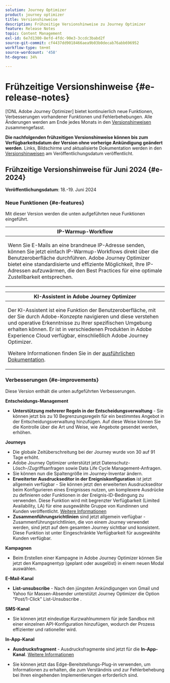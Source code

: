 ```yaml
---
solution: Journey Optimizer
product: journey optimizer
title: Versionshinweise
description: Frühzeitige Versionshinweise zu Journey Optimizer
feature: Release Notes
topic: Content Management
exl-id: 6e7d1300-8efd-4fdc-90e3-3ccdc3babd2f
source-git-commit: cf4437dd9018466aea9b03b0decab76abb696952
workflow-type: tm+mt
source-wordcount: '458'
ht-degree: 34%

---
```


# Frühzeitige Versionshinweise {#e-release-notes}

[!DNL Adobe Journey Optimizer] bietet kontinuierlich neue Funktionen, Verbesserungen vorhandener Funktionen und Fehlerbehebungen. Alle Änderungen werden am Ende jedes Monats in den [Versionshinweisen](release-notes.md) zusammengefasst.

**Die nachfolgenden frühzeitigen Versionshinweise können bis zum Verfügbarkeitsdatum der Version ohne vorherige Ankündigung geändert werden**. Links, Bildschirme und aktualisierte Dokumentation werden in den [Versionshinweisen](release-notes.md) am Veröffentlichungsdatum veröffentlicht.

## Frühzeitige Versionshinweise für Juni 2024 {#e-2024}

**Veröffentlichungsdatum**: 18.-19. Juni 2024

### Neue Funktionen {#e-features}

Mit dieser Version werden die unten aufgeführten neue Funktionen eingeführt.

<table>
<thead>
<tr>
<th><strong>IP-Warmup-Workflow</strong><br/></th>
</tr>
</thead>
<tbody>
<tr>
<td>
<p>Wenn Sie E-Mails an eine brandneue IP-Adresse senden, können Sie jetzt einfach IP-Warmup-Workflows direkt über die Benutzeroberfläche durchführen. Adobe Journey Optimizer bietet eine standardisierte und effiziente Möglichkeit, Ihre IP-Adressen aufzuwärmen, die den Best Practices für eine optimale Zustellbarkeit entsprechen.</p>
<!--p>For more information, refer to the <a href="../configuration/ip-warmup-gs.md">detailed documentation</a>.</p-->
</td>
</tr>
</tbody>
</table>


<!--<table>
<thead>
<tr>
<th><strong>Content Fragments customization</strong><br/></th>
</tr>
</thead>
<tbody>
<tr>
<td>
<p>You can now define specific fields in a fragment that can be edited when the fragment is added to a campaign or journey. This allows for the adjustment of content portions at the time of use, providing flexibility to override default values with context-specific details.</p>
<p>For more information, refer to the <a href="../configuration/ip-warmup-gs.md">detailed documentation</a>.</p>
</td>
</tr>
</tbody>
</table>-->


<table>
<thead>
<tr>
<th><strong>KI-Assistent in Adobe Journey Optimizer</strong><br/></th>
</tr>
</thead>
<tbody>
<tr>
<td>
<p>Der KI-Assistent ist eine Funktion der Benutzeroberfläche, mit der Sie durch Adobe-Konzepte navigieren und diese verstehen und operative Erkenntnisse zu Ihrer spezifischen Umgebung erhalten können. Er ist in verschiedenen Produkten in Adobe Experience Cloud verfügbar, einschließlich Adobe Journey Optimizer.</p>
<p>Weitere Informationen finden Sie in der <a href="../start/ai-assistant.md">ausführlichen Dokumentation</a>.</p>
</td>
</tr>
</tbody>
</table>


<!--table>
<thead>
<tr>
<th><strong>Reporting with Customer Journey Analytics (Beta)</strong><br/></th>
</tr>
</thead>
<tbody>
<tr>
<td>
<p>Journey Optimizer reporting is now fully integrated with Customer Journey Analytics capabilities, standardizing reporting across both platforms and improving data consistency and reliability. This seamless integration between Journey Optimizer and Customer Journey Analytics provides a clearer view of performance metrics, enabling users to make more informed decisions.</p>
</td>
</tr>
</tbody>
</table-->


<!--table>
<thead>
<tr>
<th><strong>Multilingual messages in journeys and campaigns  (Limited Availability)</strong><br/></th>
</tr>
</thead>
<tbody>
<tr>
<td>
<p>You can now effortlessly create content in multiple languages within a single campaign or journey. With this feature, you can switch between languages when editing your campaign or your journey, streamlining the entire editing process and improving your capability to efficiently manage multilingual content.</p>
</td>
</tr>
</tbody>
</table-->


<!--table>
<thead>
<tr>
<th><strong>Experimentation in journeys (Limited Availability)</strong><br/></th>
</tr>
</thead>
<tbody>
<tr>
<td>
<p>Already available in campaigns, Adobe Journey Optimizer now supports experiments in journeys. Experiments are randomized trials, which in the context of online testing, means that you expose some randomly selected users to a given variation of a message, and another randomly selected set of users to some other variation or treatment. After exposure, you can then measure the outcome metrics you are interested in, such as opens of emails, subscriptions, or purchases.</p>
</td>
</tr>
</tbody>
</table-->



<!--table>
<thead>
<tr>
<th><strong>Extended personalization data - Beta</strong><br/></th>
</tr>
</thead>
<tbody>
<tr>
<td>
<p>You can now lookup and fetch data values within Adobe Experience Platform datasets, and use these values to build conditions in Adobe Journey Optimizer. You can leverage data from a lookup dataset when a relationship has been defined using an attribute inside of an array of objects. You can specify non-profile enabled datasets for lookup. Once enabled, you can use a profile attribute as a join key to the specified dataset to retrive further data for personalization.</p>
<p>This capability is currently available as a public beta.</p>
</td>
</tr>
</tbody>
</table-->

### Verbesserungen {#e-improvements}

Diese Version enthält die unten aufgeführten Verbesserungen.


**Entscheidungs-Management**

* **Unterstützung mehrerer Regeln in der Entscheidungsverwaltung** - Sie können jetzt bis zu 10 Begrenzungsregeln für ein bestimmtes Angebot in der Entscheidungsverwaltung hinzufügen. Auf diese Weise können Sie die Kontrolle über die Art und Weise, wie Angebote gesendet werden, erhöhen. <!--[Learn more](../offers/offer-library/add-constraints.md#capping)-->

<!--* **Audits** - The **Change log** tab allowing you to see all the changes that have been made to an offer or a decision has been removed. Changes related to offers and decisions can now be seen in the **Audits** menu. -->

<!--**Content fragments**

* Fragments can now be edited, and changes can be propagated across all live journeys and campaigns where they are used.
* New statuses for content fragments have been introduced: **Draft**, **Live**, **Publishing**, and **Archived**. 
* To use a fragment in a journey or campaign, it must now be in the **Live** status. A new step has been added to the fragment creation process, allowing the fragment to be published and made available for use in journeys and campaigns. Note that fragment publishing requires a new permission.
   
   **CAUTION** - Since **Draft** and **Live** statuses have been introduced with Journey Optimizer June release, all fragments created before this release have the **Draft** status, even if they are used in a journey or campaign. Learn how to update your existing fragments in this section.-->

**Journeys**

* Die globale Zeitüberschreitung bei der Journey wurde von 30 auf 91 Tage erhöht.
* Adobe Journey Optimizer unterstützt jetzt Datenschutz-Lösch-/Zugriffsanfragen sowie Data Life Cycle Management-Anfragen.
* Sie können nun die Spaltengröße im Journey-Inventar ändern.
* **Erweiterter Ausdruckseditor in der Ereigniskonfiguration** ist jetzt allgemein verfügbar - Sie können jetzt den erweiterten Ausdruckseditor beim Konfigurieren eines Ereignisses nutzen, um komplexere Ausdrücke zu definieren oder Funktionen in der Ereignis-ID-Bedingung zu verwenden. Diese Funktion wird mit begrenzter Verfügbarkeit (Limited Availability, LA) für eine ausgewählte Gruppe von Kundinnen und Kunden veröffentlicht. [Weitere Informationen](../event/about-creating.md)
* **Zusammenführungsrichtlinien** sind jetzt allgemein verfügbar - Zusammenführungsrichtlinien, die von einem Journey verwendet werden, sind jetzt auf dem gesamten Journey sichtbar und konsistent. Diese Funktion ist unter Eingeschränkte Verfügbarkeit für ausgewählte Kunden verfügbar. <!--[Read more](../building-journeys/journey-gs.md#merge-policies)-->



**Kampagnen**

* Beim Erstellen einer Kampagne in Adobe Journey Optimizer können Sie jetzt den Kampagnentyp (geplant oder ausgelöst) in einem neuen Modal auswählen.

**E-Mail-Kanal**

* **List-unsubscribe** - Nach den jüngsten Ankündigungen von Gmail und Yahoo für Massen-Absender unterstützt Journey Optimizer die Option &quot;Post/1-Click&quot; List-Unsubscribe . <!--Refer to the following pages: [Email opt-out management](../email/email-opt-out.md#unsubscribe-header) and [Configure email settings](../email/email-settings.md#list-unsubscribe)-->


**SMS-Kanal**

* Sie können jetzt eindeutige Kurzwahlnummern für jede Sandbox mit einer einzelnen API-Konfiguration hinzufügen, wodurch der Prozess effizienter und rationeller wird.
  <!--* You can now modify existing SMS configurations.-->

**In-App-Kanal**

* **Ausdrucksfragment** - Ausdrucksfragmente sind jetzt für die **In-App-Kanal**. [Weitere Informationen](../personalization/use-expression-fragments.md)


* Sie können jetzt das Edge-Bereitstellungs-Plug-in verwenden, um Informationen zu erhalten, die zum Verständnis und zur Fehlerbehebung bei Ihren eingehenden Implementierungen erforderlich sind.


